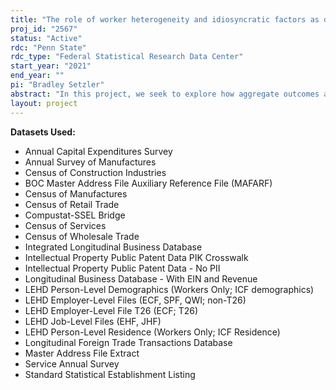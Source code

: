 ```yaml
---
title: "The role of worker heterogeneity and idiosyncratic factors as determinants of aggregate outcomes"
proj_id: "2567"
status: "Active"
rdc: "Penn State"
rdc_type: "Federal Statistical Research Data Center"
start_year: "2021"
end_year: ""
pi: "Bradley Setzler"
abstract: "In this project, we seek to explore how aggregate outcomes are affected by the composition of workers within firms. Specifically, we are interested in understanding the role of heterogeneity in worker types for a variety of macroeconomic outcomes. First, we investigate the role of worker composition for aggregate productivity growth. Second, we analyze the importance of worker composition in determining the success of startups and the spillovers from startups to other firms. Third, we estimate the degree of labor market power in the US economy and investigate the extent to which market power interacts with worker composition. The lack of a comprehensive source of micro-level data covering the majority, if not the whole, of the US economy has impeded a structural analysis on the above research questions. Therefore, we propose to use micro-level data from the Census Bureau to uncover new facts on firm- and worker-level outcomes and how these observations will aid us in understanding the sources of heterogeneity in US aggregate outcomes and how these have evolved over time."
layout: project
---
```


**Datasets Used:**

  - Annual Capital Expenditures Survey 
  - Annual Survey of Manufactures 
  - Census of Construction Industries 
  - BOC Master Address File Auxiliary Reference File (MAFARF) 
  - Census of Manufactures 
  - Census of Retail Trade 
  - Compustat-SSEL Bridge 
  - Census of Services 
  - Census of Wholesale Trade 
  - Integrated Longitudinal Business Database 
  - Intellectual Property Public Patent Data PIK Crosswalk 
  - Intellectual Property Public Patent Data - No PII 
  - Longitudinal Business Database - With EIN and Revenue 
  - LEHD Person-Level Demographics (Workers Only; ICF demographics) 
  - LEHD Employer-Level Files (ECF, SPF, QWI; non-T26) 
  - LEHD Employer-Level File T26 (ECF; T26) 
  - LEHD Job-Level Files (EHF, JHF) 
  - LEHD Person-Level Residence (Workers Only; ICF Residence) 
  - Longitudinal Foreign Trade Transactions Database 
  - Master Address File Extract 
  - Service Annual Survey 
  - Standard Statistical Establishment Listing 

